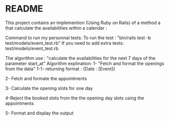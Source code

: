 # README

This project contains an implemention (Using Ruby on Rails) of a method a that calculate the availabilities within a calendar :


Command to run my personnal tests:
  To run the test : "bin/rails test -b test/models/event_test.rb"
If you need to add extra tests:
  test/models/event_test.rb

The algorithm use : "calculate the availabilities for the next 7 days of the parameter start_at"
Algorithm explination:
  1- "Fetch and format the openings from the data"
    1-1- returning format :
            {Date : [Event]}

  2- Fetch and formate the appointments

  3- Calculate the opening slots for one day

  4-Reject the booked slots from the the opening day slots using the appointments

  5- Format and display the output